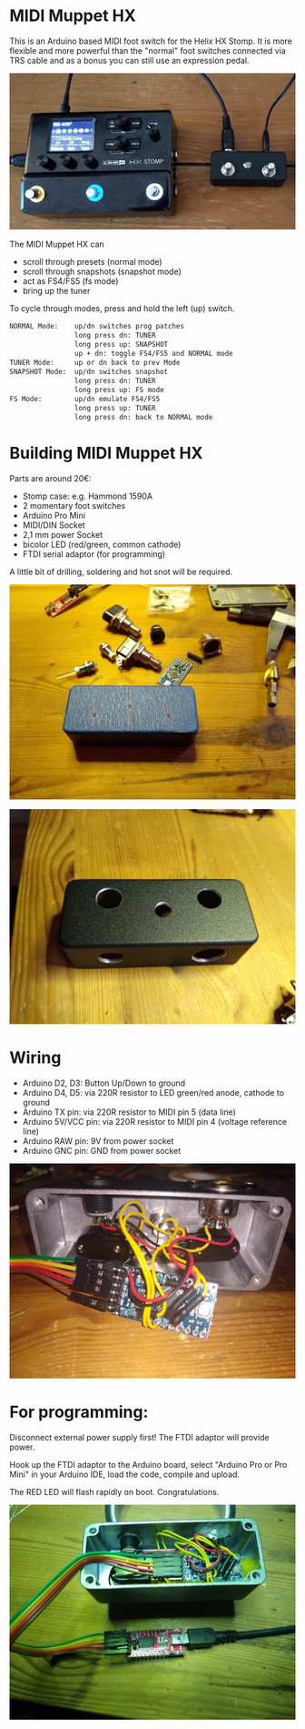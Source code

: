 # MIDI Muppet HX

This is an Arduino based MIDI foot switch for the Helix HX Stomp. It is more flexible and more powerful than the "normal" foot switches connected via TRS cable and as a bonus you can still use an expression pedal.

![MIDI Muppet HX](images/midi_muppet_hx.jpg)

The MIDI Muppet HX can
- scroll through presets (normal mode)
- scroll through snapshots (snapshot mode)
- act as FS4/FS5 (fs mode)
- bring up the tuner

To cycle through modes, press and hold the left (up) switch.

    NORMAL Mode:    up/dn switches prog patches
                    long press dn: TUNER
                    long press up: SNAPSHOT
                    up + dn: toggle FS4/FS5 and NORMAL mode
    TUNER Mode:     up or dn back to prev Mode
    SNAPSHOT Mode:  up/dn switches snapshot
                    long press dn: TUNER
                    long press up: FS mode
    FS Mode:        up/dn emulate FS4/FS5
                    long press up: TUNER
                    long press dn: back to NORMAL mode

# Building MIDI Muppet HX
Parts are around 20€:
- Stomp case: e.g. Hammond 1590A
- 2 momentary foot switches
- Arduino Pro Mini
- MIDI/DIN Socket
- 2,1 mm power Socket
- bicolor LED (red/green, common cathode)
- FTDI serial adaptor (for programming)

A little bit of drilling, soldering and hot snot will be required.

![building MIDI Muppet](images/build_1.jpg)

![drilled](images/build_2.jpg)

# Wiring
- Arduino D2, D3: Button Up/Down to ground
- Arduino D4, D5: via 220R resistor to LED green/red anode, cathode to ground
- Arduino TX pin: via 220R resistor to MIDI pin 5 (data line)
- Arduino 5V/VCC pin: via 220R resistor to MIDI pin 4 (voltage reference line)
- Arduino RAW pin: 9V from power socket
- Arduino GNC pin: GND from power socket

![Wiring](images/wiring_mess.jpg)

# For programming:
Disconnect external power supply first! The FTDI adaptor will provide power.

Hook up the FTDI adaptor to the Arduino board, select "Arduino Pro or Pro Mini" in your Arduino IDE, load the code, compile and upload.

The RED LED will flash rapidly on boot. Congratulations.

![](images/ftdi_adaptor.jpg)

